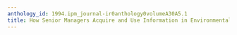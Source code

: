 ```yaml
---
anthology_id: 1994.ipm_journal-ir0anthology0volumeA30A5.1
title: How Senior Managers Acquire and Use Information in Environmental Scanning
---
```

